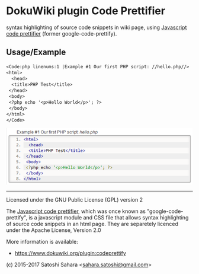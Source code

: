 DokuWiki plugin Code Prettifier
===============================

syntax highlighting of source code snippets in wiki page, using [Javascript code prettifier](https://github.com/google/code-prettify) (former google-code-prettify).


Usage/Example
-------------

```
<Code:php linenums:1 |Example #1 Our first PHP script: //hello.php//>
<html>
  <head>
  <title>PHP Test</title>
 </head>
 <body>
 <?php echo '<p>Hello World</p>'; ?> 
 </body>
</html>
</Code>
```

![Example #1](code-prettifier-example.png "output of Example #1")


----
Licensed under the GNU Public License (GPL) version 2

The [Javascript code prettifier](https://github.com/google/code-prettify), which was once known as "google-code-prettify", is a javascript module and CSS file that allows syntax highlighting of source code snippets in an html page. They are separetely licenced under the Apache License, Version 2.0

More information is available:
  * https://www.dokuwiki.org/plugin:codeprettify

(c) 2015-2017 Satoshi Sahara \<sahara.satoshi@gmail.com>
